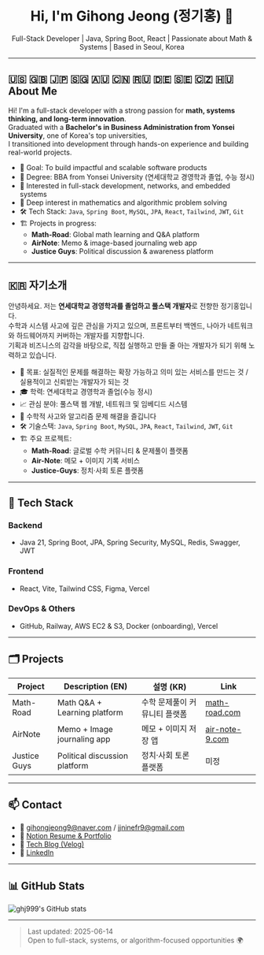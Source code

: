<h1 align="center">Hi, I'm Gihong Jeong (정기홍) 👋</h1>

<p align="center">
Full-Stack Developer | Java, Spring Boot, React | Passionate about Math & Systems | Based in Seoul, Korea
</p>

---

## 🇺🇸 🇬🇧 🇯🇵 🇸🇬 🇦🇺 🇨🇳 🇷🇺 🇩🇪 🇸🇪 🇨🇿 🇭🇺About Me

Hi! I'm a full-stack developer with a strong passion for **math, systems thinking, and long-term innovation**.  
Graduated with a **Bachelor's in Business Administration from Yonsei University**, one of Korea's top universities,  
I transitioned into development through hands-on experience and building real-world projects.

- 🎯 Goal: To build impactful and scalable software products
- 💼 Degree: BBA from Yonsei University (연세대학교 경영학과 졸업, 수능 정시)
- 🧠 Interested in full-stack development, networks, and embedded systems
- 🧮 Deep interest in mathematics and algorithmic problem solving
- 🛠️ Tech Stack: `Java`, `Spring Boot`, `MySQL`, `JPA`, `React`, `Tailwind`, `JWT`, `Git`
- 🏗️ Projects in progress:
  - **Math-Road**: Global math learning and Q&A platform
  - **AirNote**: Memo & image-based journaling web app
  - **Justice Guys**: Political discussion & awareness platform

---

## 🇰🇷 자기소개

안녕하세요. 저는 **연세대학교 경영학과를 졸업하고 풀스택 개발자**로 전향한 정기홍입니다.  
수학과 시스템 사고에 깊은 관심을 가지고 있으며, 프론트부터 백엔드, 나아가 네트워크와 하드웨어까지 커버하는 개발자를 지향합니다.<br> 
기획과 비즈니스의 감각을 바탕으로, 직접 실행하고 만들 줄 아는 개발자가 되기 위해 노력하고 있습니다.

- 🎯 목표: 실질적인 문제를 해결하는 확장 가능하고 의미 있는 서비스를 만드는 것 / 실용적이고 신뢰받는 개발자가 되는 것
- 🎓 학력: 연세대학교 경영학과 졸업(수능 정시)
- 📈 관심 분야: 풀스택 웹 개발, 네트워크 및 임베디드 시스템
- 🧮 수학적 사고와 알고리즘 문제 해결을 즐깁니다
- 🛠️ 기술스택: `Java`, `Spring Boot`, `MySQL`, `JPA`, `React`, `Tailwind`, `JWT`, `Git`
- 🏗️ 주요 프로젝트:
  - **Math-Road**: 글로벌 수학 커뮤니티 & 문제풀이 플랫폼
  - **Air-Note**: 메모 + 이미지 기록 서비스
  - **Justice-Guys**: 정치·사회 토론 플랫폼

---

## 🧰 Tech Stack

### Backend
- Java 21, Spring Boot, JPA, Spring Security, MySQL, Redis, Swagger, JWT

### Frontend
- React, Vite, Tailwind CSS, Figma, Vercel

### DevOps & Others
- GitHub, Railway, AWS EC2 & S3, Docker (onboarding), Vercel

---

## 🗂️ Projects

| Project | Description (EN) | 설명 (KR) | Link |
|--------|-------------------|-----------|------|
| Math-Road | Math Q&A + Learning platform | 수학 문제풀이 커뮤니티 플랫폼 | [math-road.com](https://math-road.com) |
| AirNote | Memo + Image journaling app | 메모 + 이미지 저장 앱 | [air-note-9.com](https://air-note-9.com) |
| Justice Guys | Political discussion platform | 정치·사회 토론 플랫폼 | 미정 |

---

## 📫 Contact

- 📧 gihongjeong9@naver.com / jjninefr9@gmail.com  
- 🧾 [Notion Resume & Portfolio](https://notion.so/ghj999/resume)  
- 📝 [Tech Blog (Velog)](https://velog.io/@ghj999)  
- 💼 [LinkedIn](https://linkedin.com/in/ghj999)

---

## 📊 GitHub Stats

![ghj999's GitHub stats](https://github-readme-stats.vercel.app/api?username=ghj999&show_icons=true&theme=tokyonight)

---

> Last updated: 2025-06-14  
> Open to full-stack, systems, or algorithm-focused opportunities 🌍
